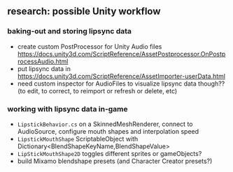 ## research: possible Unity workflow

### baking-out and storing lipsync data
- create custom PostProcessor for Unity Audio files https://docs.unity3d.com/ScriptReference/AssetPostprocessor.OnPostprocessAudio.html
- put lipsync data in https://docs.unity3d.com/ScriptReference/AssetImporter-userData.html
- need custom inspector for AudioFiles to visualize lipsync data though?? (to edit, to correct, to reimport or refresh or delete, etc)

### working with lipsync data in-game
- ``LipstickBehavior.cs`` on a SkinnedMeshRenderer, connect to AudioSource, configure mouth shapes and interpolation speed
- ``LipstickMouthShape`` ScriptableObject with Dictionary<BlendShapeKeyName,BlendShapeValue>
- ``LipStickMouthShape2D`` toggles different sprites or gameObjects?
- build Mixamo blendshape presets (and Character Creator presets?)

